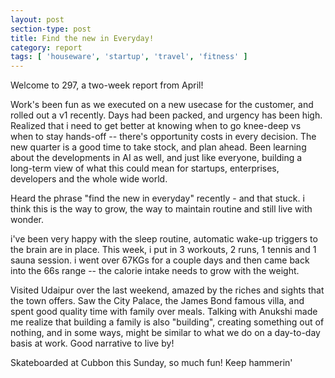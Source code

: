 ```yaml
---
layout: post
section-type: post
title: Find the new in Everyday! 
category: report
tags: [ 'houseware', 'startup', 'travel', 'fitness' ]
---
```


Welcome to 297, a two-week report from April!

Work's been fun as we executed on a new usecase for the customer, and rolled out a v1 recently. Days had been packed, and urgency has been high. Realized that i need to get better at knowing when to go knee-deep vs when to stay hands-off -- there's opportunity costs in every decision. The new quarter is a good time to take stock, and plan ahead. Been learning about the developments in AI as well, and just like everyone, building a long-term view of what this could mean for startups, enterprises, developers and the whole wide world. 

Heard the phrase "find the new in everyday" recently - and that stuck. i think this is the way to grow, the way to maintain routine and still live with wonder.

i've been very happy with the sleep routine, automatic wake-up triggers to the brain are in place. This week, i put in 3 workouts, 2 runs, 1 tennis and 1 sauna session. i went over 67KGs for a couple days and then came back into the 66s range -- the calorie intake needs to grow with the weight. 

Visited Udaipur over the last weekend, amazed by the riches and sights that the town offers. Saw the City Palace, the James Bond famous villa, and spent good quality time with family over meals. Talking with Anukshi made me realize that building a family is also "building", creating something out of nothing, and in some ways, might be similar to what we do on a day-to-day basis at work. Good narrative to live by!

Skateboarded at Cubbon this Sunday, so much fun! Keep hammerin'